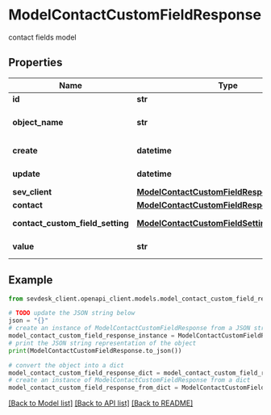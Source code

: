 # ModelContactCustomFieldResponse

contact fields model

## Properties

Name | Type | Description | Notes
------------ | ------------- | ------------- | -------------
**id** | **str** | id of the contact field | [optional] 
**object_name** | **str** | Internal object name which is &#39;ContactCustomField&#39;. | [optional] 
**create** | **datetime** | Date of contact field creation | [optional] 
**update** | **datetime** | Date of contact field update | [optional] 
**sev_client** | [**ModelContactCustomFieldResponseSevClient**](ModelContactCustomFieldResponseSevClient.md) |  | [optional] 
**contact** | [**ModelContactCustomFieldResponseContact**](ModelContactCustomFieldResponseContact.md) |  | [optional] 
**contact_custom_field_setting** | [**ModelContactCustomFieldSettingResponse**](ModelContactCustomFieldSettingResponse.md) | the contact custom field setting | [optional] 
**value** | **str** | The value of the contact field | [optional] 

## Example

```python
from sevdesk_client.openapi_client.models.model_contact_custom_field_response import ModelContactCustomFieldResponse

# TODO update the JSON string below
json = "{}"
# create an instance of ModelContactCustomFieldResponse from a JSON string
model_contact_custom_field_response_instance = ModelContactCustomFieldResponse.from_json(json)
# print the JSON string representation of the object
print(ModelContactCustomFieldResponse.to_json())

# convert the object into a dict
model_contact_custom_field_response_dict = model_contact_custom_field_response_instance.to_dict()
# create an instance of ModelContactCustomFieldResponse from a dict
model_contact_custom_field_response_from_dict = ModelContactCustomFieldResponse.from_dict(model_contact_custom_field_response_dict)
```
[[Back to Model list]](../README.md#documentation-for-models) [[Back to API list]](../README.md#documentation-for-api-endpoints) [[Back to README]](../README.md)


